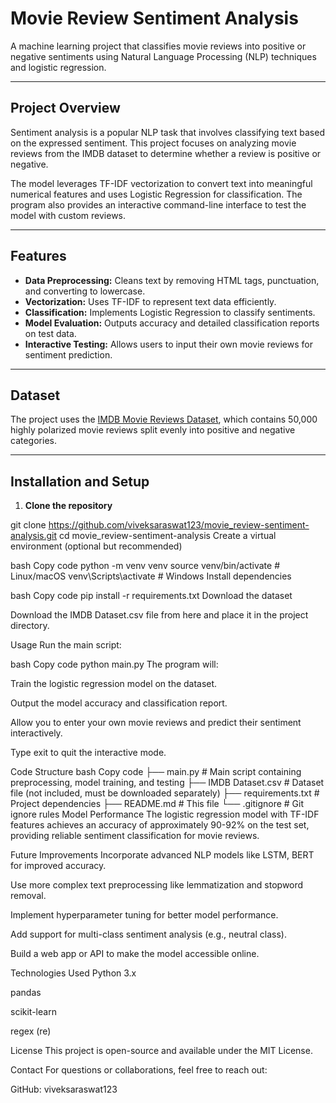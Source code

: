 # Movie Review Sentiment Analysis

A machine learning project that classifies movie reviews into positive or negative sentiments using Natural Language Processing (NLP) techniques and logistic regression.

---

## Project Overview

Sentiment analysis is a popular NLP task that involves classifying text based on the expressed sentiment. This project focuses on analyzing movie reviews from the IMDB dataset to determine whether a review is positive or negative.

The model leverages TF-IDF vectorization to convert text into meaningful numerical features and uses Logistic Regression for classification. The program also provides an interactive command-line interface to test the model with custom reviews.

---

## Features

- **Data Preprocessing:** Cleans text by removing HTML tags, punctuation, and converting to lowercase.
- **Vectorization:** Uses TF-IDF to represent text data efficiently.
- **Classification:** Implements Logistic Regression to classify sentiments.
- **Model Evaluation:** Outputs accuracy and detailed classification reports on test data.
- **Interactive Testing:** Allows users to input their own movie reviews for sentiment prediction.

---

## Dataset

The project uses the [IMDB Movie Reviews Dataset](https://ai.stanford.edu/~amaas/data/sentiment/), which contains 50,000 highly polarized movie reviews split evenly into positive and negative categories.

---

## Installation and Setup

1. **Clone the repository**

git clone https://github.com/viveksaraswat123/movie_review-sentiment-analysis.git
cd movie_review-sentiment-analysis
Create a virtual environment (optional but recommended)

bash
Copy code
python -m venv venv
source venv/bin/activate    # Linux/macOS
venv\Scripts\activate       # Windows
Install dependencies

bash
Copy code
pip install -r requirements.txt
Download the dataset

Download the IMDB Dataset.csv file from here and place it in the project directory.

Usage
Run the main script:

bash
Copy code
python main.py
The program will:

Train the logistic regression model on the dataset.

Output the model accuracy and classification report.

Allow you to enter your own movie reviews and predict their sentiment interactively.

Type exit to quit the interactive mode.

Code Structure
bash
Copy code
├── main.py               # Main script containing preprocessing, model training, and testing
├── IMDB Dataset.csv      # Dataset file (not included, must be downloaded separately)
├── requirements.txt      # Project dependencies
├── README.md             # This file
└── .gitignore            # Git ignore rules
Model Performance
The logistic regression model with TF-IDF features achieves an accuracy of approximately 90-92% on the test set, providing reliable sentiment classification for movie reviews.

Future Improvements
Incorporate advanced NLP models like LSTM, BERT for improved accuracy.

Use more complex text preprocessing like lemmatization and stopword removal.

Implement hyperparameter tuning for better model performance.

Add support for multi-class sentiment analysis (e.g., neutral class).

Build a web app or API to make the model accessible online.

Technologies Used
Python 3.x

pandas

scikit-learn

regex (re)

License
This project is open-source and available under the MIT License.

Contact
For questions or collaborations, feel free to reach out:

GitHub: viveksaraswat123
